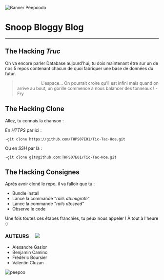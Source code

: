 ![Banner Peepoodo](https://peepoodo.github.io/peepoodo-box/logo.png)

# Snoop Bloggy Blog ![]()
---
## The Hacking *Truc*
On va encore parler Database aujourd'hui, tu dois maintenant être sur un de nos 5 repos contenant chacun de quoi fabriquer une base de données du futur.
>                     L'espace... On pourrait croire qu'il est infini mais quand on arrive au bout, un gorille commence à nous balancer des tonneaux !  -Fry

## The Hacking Clone  ![]()

Allez, tu connais la chanson :

 En *HTTPS* par ici :

    -git clone https://github.com/THPS07E01/Tic-Tac-Hoe.git

 Ou en *SSH* par là :

    -git clone git@github.com:THPS07E01/Tic-Tac-Hoe.git

## The Hacking Consignes
Après avoir cloné le repo, il va falloir que tu :
 - Bundle install
 - Lance la commande "*rails db:migrate*"
 - Lance la commande "*rails db:seed*"
 - Observe le code

Une fois toutes ces étapes franchies, tu peux nous appeler ! À tout à l'heure :)

### AUTEURS     ![](https://media.giphy.com/media/Gb3FENu33eqKk/giphy.gif)        ![]()
 - Alexandre Gasior
 - Benjamin Camino
 - Frédéric Boursier
 - Valentin Cluzan

![peepoo](https://scontent-frx5-1.cdninstagram.com/vp/264d0ca397626a3b949b7e1a32f12c40/5CB8BC70/t51.2885-15/e35/43371552_345243769354400_135114894105553554_n.jpg?_nc_ht=scontent-frx5-1.cdninstagram.com&se=7&ig_cache_key=MTkwNDY1MDI1MjEwMzgzOTc4Mw%3D%3D.2)
